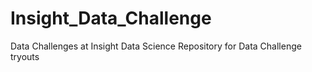 # Insight_Data_Challenge
Data Challenges at Insight Data Science
Repository for Data Challenge tryouts
